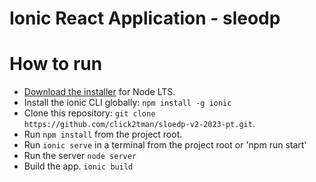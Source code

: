 # Ionic React Application - sleodp

# How to run
* [Download the installer](https://nodejs.org/) for Node LTS.
* Install the ionic CLI globally: `npm install -g ionic`
* Clone this repository: `git clone https://github.com/click2tman/sloedp-v2-2023-pt.git`.
* Run `npm install` from the project root.
* Run `ionic serve` in a terminal from the project root or 'npm run start'
* Run the server `node server`
* Build the app. `ionic build`

[ionic-homepage]: https://ionicframework.com
[ionic-docs]: https://ionicframework.com/docs
[ionic-cli-docs]: https://ionicframework.com/docs/cli/
[ionic-support]: https://ionicframework.com/support
